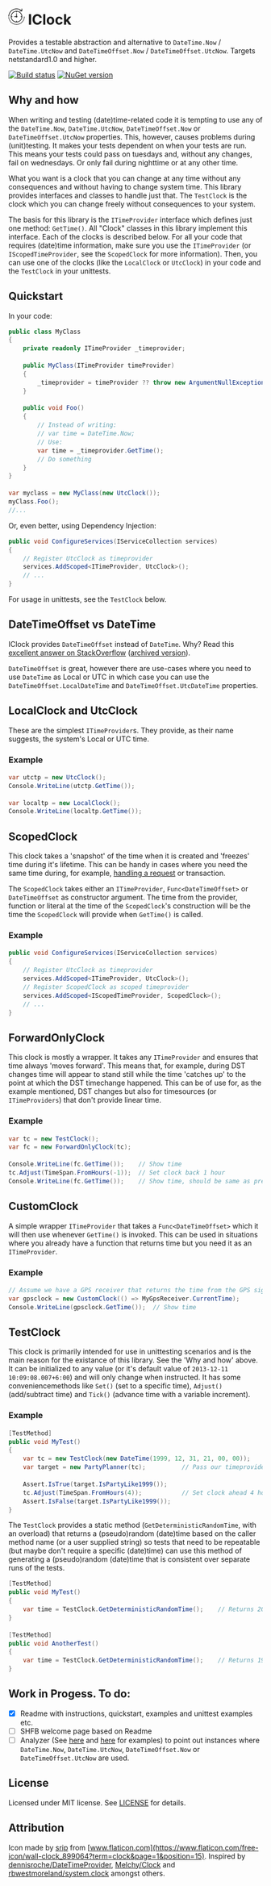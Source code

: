# <img src="https://raw.githubusercontent.com/RobThree/IClock/master/logo.png" alt="Logo" width="32" height="32"> IClock
Provides a testable abstraction and alternative to `DateTime.Now` / `DateTime.UtcNow` and `DateTimeOffset.Now` / `DateTimeOffset.UtcNow`. Targets netstandard1.0 and higher.

[![Build status](https://ci.appveyor.com/api/projects/status/cfocayl8qvi3d8cl)](https://ci.appveyor.com/project/RobIII/iclock) <a href="https://www.nuget.org/packages/IClock/"><img src="http://img.shields.io/nuget/v/IClock.svg?style=flat-square" alt="NuGet version" height="18"></a>

## Why and how

When writing and testing (date)time-related code it is tempting to use any of the `DateTime.Now`, `DateTime.UtcNow`, `DateTimeOffset.Now` or `DateTimeOffset.UtcNow` properties. This, however, causes problems during (unit)testing. It makes your tests dependent on when your tests are run. This means your tests could pass on tuesdays and, without any changes, fail on wednesdays. Or only fail during nighttime or at any other time.

What you want is a clock that you can change at any time without any consequences and without having to change system time. This library provides interfaces and classes to handle just that. The `TestClock` is the clock which you can change freely without consequences to your system.

The basis for this library is the `ITimeProvider` interface which defines just one method: `GetTime()`. All "Clock" classes in this library implement this interface. Each of the clocks is described below. For all your code that requires (date)time information, make sure you use the `ITimeProvider` (or `IScopedTimeProvider`, see the `ScopedClock` for more information). Then, you can use one of the clocks (like the `LocalClock` or `UtcClock`) in your code and the `TestClock` in your unittests.

## Quickstart

In your code:

```c#
public class MyClass
{
    private readonly ITimeProvider _timeprovider;

    public MyClass(ITimeProvider timeProvider)
    {
        _timeprovider = timeProvider ?? throw new ArgumentNullException(nameof(timeProvider));
    }

    public void Foo()
    {
        // Instead of writing:
        // var time = DateTime.Now;
        // Use:
        var time = _timeprovider.GetTime();
        // Do something
    }
}

var myclass = new MyClass(new UtcClock());
myClass.Foo();
//...
```

Or, even better, using Dependency Injection:

```c#
public void ConfigureServices(IServiceCollection services)
{
    // Register UtcClock as timeprovider
    services.AddScoped<ITimeProvider, UtcClock>();
    // ...
}
```

For usage in unittests, see the `TestClock` below.

## DateTimeOffset vs DateTime

IClock provides `DateTimeOffset` instead of `DateTime`. Why? Read this [excellent answer on StackOverflow](https://stackoverflow.com/a/14268167/215042) ([archived version](https://archive.is/6iv8z#answer-14268167)).

`DateTimeOffset` is great, however there are use-cases where you need to use `DateTime` as Local or UTC in which case you can use the `DateTimeOffset.LocalDateTime` and `DateTimeOffset.UtcDateTime` properties.

## LocalClock and UtcClock

These are the simplest `ITimeProvider`s. They provide, as their name suggests, the system's Local or UTC time.

### Example
```c#
var utctp = new UtcClock();
Console.WriteLine(utctp.GetTime());

var localtp = new LocalClock();
Console.WriteLine(localtp.GetTime());

```

## ScopedClock

This clock takes a 'snapshot' of the time when it is created and 'freezes' time during it's lifetime. This can be handy in cases where you need the same time during, for example, [handling a request](https://docs.microsoft.com/en-us/aspnet/core/fundamentals/dependency-injection#scoped) or transaction.

The `ScopedClock` takes either an `ITimeProvider`, `Func<DateTimeOffset>` or `DateTimeOffset` as constructor argument. The time from the provider, function or literal at the time of the `ScopedClock`'s construction will be the time the `ScopedClock` will provide when `GetTime()` is called.

### Example
```c#
public void ConfigureServices(IServiceCollection services)
{
    // Register UtcClock as timeprovider
    services.AddScoped<ITimeProvider, UtcClock>();
    // Register ScopedClock as scoped timeprovider
    services.AddScoped<IScopedTimeProvider, ScopedClock>();
    // ...
}
```

## ForwardOnlyClock

This clock is mostly a wrapper. It takes any `ITimeProvider` and ensures that time always 'moves forward'. This means that, for example, during DST changes time will appear to stand still while the time 'catches up' to the point at which the DST timechange happened. This can be of use for, as the example mentioned, DST changes but also for timesources (or `ITimeProviders`) that don't provide linear time.

### Example
```c#
var tc = new TestClock();
var fc = new ForwardOnlyClock(tc);

Console.WriteLine(fc.GetTime());    // Show time
tc.Adjust(TimeSpan.FromHours(-1));  // Set clock back 1 hour
Console.WriteLine(fc.GetTime());    // Show time, should be same as previous
```

## CustomClock

A simple wrapper `ITimeProvider` that takes a `Func<DateTimeOffset>` which it will then use whenever `GetTime()` is invoked. This can be used in situations where you already have a function that returns time but you need it as an `ITimeProvider`.

### Example
```c#
// Assume we have a GPS receiver that returns the time from the GPS signal and we need it as an `ITimeSource`.
var gpsclock = new CustomClock(() => MyGpsReceiver.CurrentTime);
Console.WriteLine(gpsclock.GetTime());  // Show time
```

## TestClock

This clock is primarily intended for use in unittesting scenarios and is the main reason for the existance of this library. See the 'Why and how' above. It can be initialized to any value (or it's default value of `2013-12-11 10:09:08.007+6:00`) and will only change when instructed. It has some conveniencemethods like `Set()` (set to a specific time), `Adjust()` (add/subtract time) and `Tick()` (advance time with a variable increment).

### Example
```c#
[TestMethod]
public void MyTest()
{
    var tc = new TestClock(new DateTime(1999, 12, 31, 21, 00, 00));
    var target = new PartyPlanner(tc);          // Pass our timeprovider

    Assert.IsTrue(target.IsPartyLike1999());
    tc.Adjust(TimeSpan.FromHours(4));           // Set clock ahead 4 hours
    Assert.IsFalse(target.IsPartyLike1999());
}
```

The `TestClock` provides a static method (`GetDeterministicRandomTime`, with an overload) that returns a (pseudo)random (date)time based on the caller method name (or a user supplied string) so tests that need to be repeatable (but maybe don't require a specific (date)time) can use this method of generating a (pseudo)random (date)time that is consistent over separate runs of the tests.

```c#
[TestMethod]
public void MyTest()
{
    var time = TestClock.GetDeterministicRandomTime();    // Returns 2004-07-02T18:10:46.2105328+00:00
}

[TestMethod]
public void AnotherTest()
{
    var time = TestClock.GetDeterministicRandomTime();    // Returns 1976-05-10T11:38:53.3889904+00:00
}
```
## Work in Progess. To do:

- [X] Readme with instructions, quickstart, examples and unittest examples etc.
- [ ] SHFB welcome page based on Readme
- [ ] Analyzer (See [here](https://github.com/dennisroche/DateTimeProvider#datetimeprovideranalyser-) and [here](https://github.com/Melchy/Clock#analyzer) for examples) to point out instances where `DateTime.Now`, `DateTime.UtcNow`, `DateTimeOffset.Now` or `DateTimeOffset.UtcNow` are used.

## License

Licensed under MIT license. See [LICENSE](https://raw.githubusercontent.com/RobThree/IClock/master/LICENSE) for details.

## Attribution

Icon made by [srip](https://www.flaticon.com/authors/srip) from [www.flaticon.com](https://www.flaticon.com/free-icon/wall-clock_899064?term=clock&page=1&position=15). Inspired by [dennisroche/DateTimeProvider](https://github.com/dennisroche/DateTimeProvider), [Melchy/Clock](https://github.com/Melchy/Clock) and [rbwestmoreland/system.clock](https://github.com/rbwestmoreland/system.clock) amongst others.